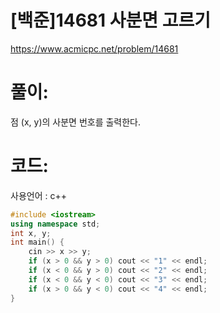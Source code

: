 # [백준]14681 사분면 고르기

https://www.acmicpc.net/problem/14681

# 풀이:

점 (x, y)의 사분면 번호를 출력한다.



# **코드:** 

사용언어 : c++
```c++
#include <iostream>
using namespace std;
int x, y;
int main() {
	cin >> x >> y;
	if (x > 0 && y > 0)	cout << "1" << endl;
	if (x < 0 && y > 0)	cout << "2" << endl;
	if (x < 0 && y < 0)	cout << "3" << endl;
	if (x > 0 && y < 0)	cout << "4" << endl;
}
```


